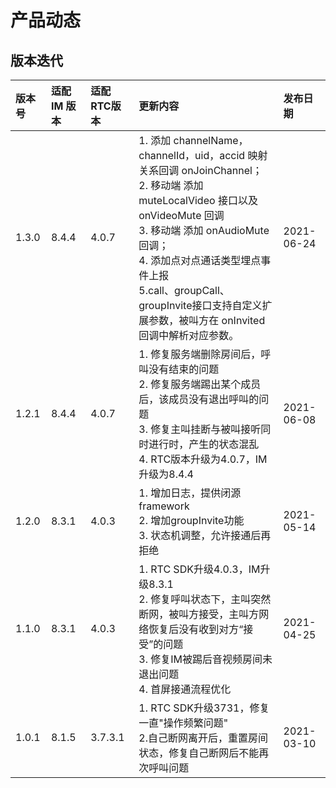 # 产品动态

## 版本迭代

| 版本号 | 适配 IM 版本 | 适配 RTC版本 | 更新内容                                                     | 发布日期   |
| :----- | :----------- | :----------- | :----------------------------------------------------------- | :--------- |
| 1.3.0  | 8.4.4        | 4.0.7      | 1. 添加 channelName，channelId，uid，accid 映射关系回调 onJoinChannel；<br />2. 移动端 添加 muteLocalVideo 接口以及 onVideoMute 回调 <br />3. 移动端 添加 onAudioMute 回调；<br />4. 添加点对点通话类型埋点事件上报 <br />5.call、groupCall、groupInvite接口支持自定义扩展参数，被叫方在 onInvited 回调中解析对应参数。 | 2021-06-24 |
| 1.2.1  | 8.4.4        | 4.0.7        | 1. 修复服务端删除房间后，呼叫没有结束的问题 <br />2. 修复服务端踢出某个成员后，该成员没有退出呼叫的问题 <br />3. 修复主叫挂断与被叫接听同时进行时，产生的状态混乱 <br />4. RTC版本升级为4.0.7，IM升级为8.4.4  | 2021-06-08 |
| 1.2.0  | 8.3.1        | 4.0.3        | 1. 增加日志，提供闭源framework <br /> 2. 增加groupInvite功能 <br /> 3. 状态机调整，允许接通后再拒绝 | 2021-05-14 |
| 1.1.0  | 8.3.1        | 4.0.3         | 1. RTC SDK升级4.0.3，IM升级8.3.1 <br />2. 修复呼叫状态下，主叫突然断网，被叫方接受，主叫方网络恢复后没有收到对方“接受”的问题 <br />3. 修复IM被踢后音视频房间未退出问题 <br />4. 首屏接通流程优化 | 2021-04-25 |
| 1.0.1  | 8.1.5        | 3.7.3.1        | 1. RTC SDK升级3731，修复一直"操作频繁问题" <br />2.自己断网离开后，重置房间状态，修复自己断网后不能再次呼叫问题 | 2021-03-10 |
